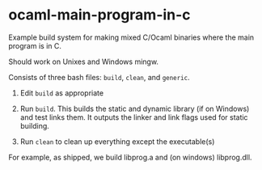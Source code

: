 ocaml-main-program-in-c
=======================

Example build system for making mixed C/Ocaml binaries where the main program
is in C.

Should work on Unixes and Windows mingw.

Consists of three bash files: `build`, `clean`, and `generic`.

1. Edit `build` as appropriate

2. Run `build`. This builds the static and dynamic library (if on Windows) and
   test links them. It outputs the linker and link flags used for static
   building.

3. Run `clean` to clean up everything except the executable(s)

For example, as shipped, we build libprog.a and (on windows) libprog.dll.

